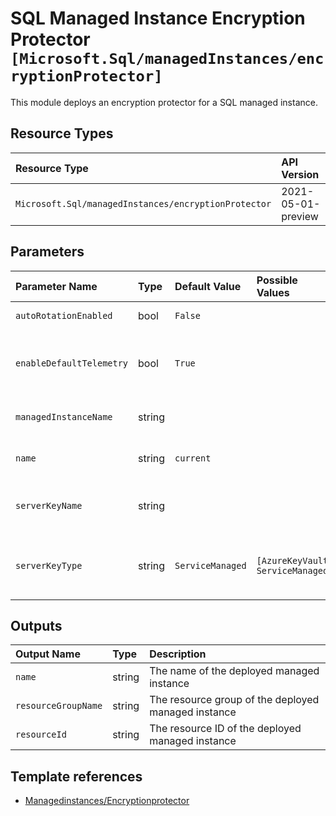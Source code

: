 # SQL Managed Instance Encryption Protector `[Microsoft.Sql/managedInstances/encryptionProtector]`

This module deploys an encryption protector for a SQL managed instance.

## Resource Types

| Resource Type | API Version |
| :-- | :-- |
| `Microsoft.Sql/managedInstances/encryptionProtector` | 2021-05-01-preview |

## Parameters

| Parameter Name | Type | Default Value | Possible Values | Description |
| :-- | :-- | :-- | :-- | :-- |
| `autoRotationEnabled` | bool | `False` |  | Optional. Key auto rotation opt-in flag |
| `enableDefaultTelemetry` | bool | `True` |  | Optional. Enable telemetry via the Customer Usage Attribution ID (GUID). |
| `managedInstanceName` | string |  |  | Required. Name of the SQL managed instance. |
| `name` | string | `current` |  | Required. The name of the encryptionProtector |
| `serverKeyName` | string |  |  | Required. The name of the SQL managed instance key. |
| `serverKeyType` | string | `ServiceManaged` | `[AzureKeyVault, ServiceManaged]` | Optional. The encryption protector type like "ServiceManaged", "AzureKeyVault". |

## Outputs

| Output Name | Type | Description |
| :-- | :-- | :-- |
| `name` | string | The name of the deployed managed instance |
| `resourceGroupName` | string | The resource group of the deployed managed instance |
| `resourceId` | string | The resource ID of the deployed managed instance |

## Template references

- [Managedinstances/Encryptionprotector](https://docs.microsoft.com/en-us/azure/templates/Microsoft.Sql/2021-05-01-preview/managedInstances/encryptionProtector)

